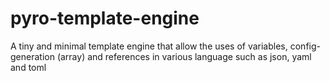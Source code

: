 # pyro-template-engine
A tiny and minimal template engine that allow the uses of variables, config-generation (array) and references in various language such as json, yaml and toml
